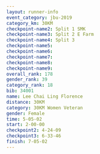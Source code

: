 ```yaml
---
layout: runner-info 
event_category: jbu-2019 
category_km: 30KM 
checkpoint-name2: Split 1 SMK 
checkpoint-name3: Split 2 E Farm 
checkpoint-name4: Split 3 
checkpoint-name5: 
checkpoint-name6: 
checkpoint-name7: 
checkpoint-name8: 
checkpoint-name9: 
overall_rank: 178
gender_rank: 39
category_rank: 18
bib: 34001
name: Lee Chai Ling Florence
distance: 30KM
category: 30KM Women Veteran
gender: Female
time: 5-05-02
start: 2-00-00
checkpoint2: 4-24-09
checkpoint3: 6-33-46
finish: 7-05-02
---
```

